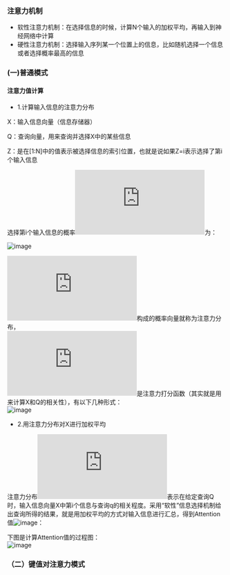 ### 注意力机制
* 软性注意力机制：在选择信息的时候，计算N个输入的加权平均，再输入到神经网络中计算
* 硬性注意力机制：选择输入序列某一个位置上的信息，比如随机选择一个信息或者选择概率最高的信息

### (一)普通模式

#### 注意力值计算
* 1.计算输入信息的注意力分布

X：输入信息向量（信息存储器） 

Q：查询向量，用来查询并选择X中的某些信息  

Z：是在[1:N]中的值表示被选择信息的索引位置，也就是说如果Z=i表示选择了第i个输入信息  

选择第i个输入信息的概率![image](https://private.codecogs.com/gif.latex?%5Calpha%20_i)为：  

![image](https://img-blog.csdnimg.cn/img_convert/4bf30cbc30ecbda216c0537bd250da51.png)

![image](https://private.codecogs.com/gif.latex?%5Calpha%20_i)构成的概率向量就称为注意力分布，  
![image](https://private.codecogs.com/gif.latex?s%28x_i%20%2C%20q%29)是注意力打分函数（其实就是用来计算X和Q的相关性），有以下几种形式：  
![image](https://img-blog.csdnimg.cn/img_convert/2cbbdddadd915e286f923c19b4c589c7.png)

* 2.用注意力分布对X进行加权平均  

注意力分布![image](https://private.codecogs.com/gif.latex?%5Calpha%20_i)表示在给定查询Q时，输入信息向量X中第i个信息与查询q的相关程度。采用“软性”信息选择机制给出查询所得的结果，就是用加权平均的方式对输入信息进行汇总，得到Attention值![image](https://img-blog.csdnimg.cn/img_convert/b4c61ed182710f90242570097f8712ef.png)：  

下图是计算Attention值的过程图：  
![image](https://img-blog.csdnimg.cn/img_convert/25d76821203a091d77ebe83c86560caf.png)

### （二）键值对注意力模式
